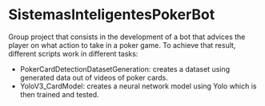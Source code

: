 # SistemasInteligentesPokerBot
Group project that consists in the development of a bot that advices the player on what action to take in a poker game.
To achieve that result, different scripts work in different tasks:

- PokerCardDetectionDatasetGeneration: creates a dataset using generated data out of videos of poker cards.
- YoloV3_CardModel: creates a neural network model using Yolo which is then trained and tested.
